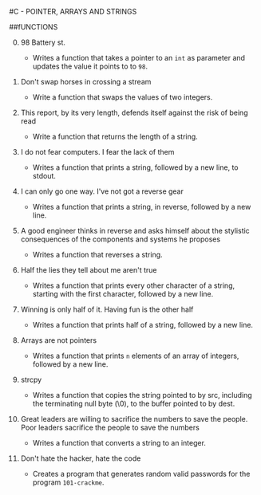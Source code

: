 #C - POINTER, ARRAYS AND STRINGS

##fUNCTIONS

0. 98 Battery st.
	* Writes a function that takes a pointer to an `int` as parameter and updates the value it points to to `98`.

1. Don't swap horses in crossing a stream
	* Write a function that swaps the values of two integers.

2. This report, by its very length, defends itself against the risk of being read
	* Write a function that returns the length of a string.

3. I do not fear computers. I fear the lack of them
	* Writes a function that prints a string, followed by a new line, to stdout.

4. I can only go one way. I've not got a reverse gear
	* Writes a function that prints a string, in reverse, followed by a new line.

5. A good engineer thinks in reverse and asks himself about the stylistic consequences of the components and systems he proposes
	* Writes a function that reverses a string.

6. Half the lies they tell about me aren't true
	* Writes a function that prints every other character of a string, starting with the first character, followed by a new line.

7. Winning is only half of it. Having fun is the other half
	* Writes a function that prints half of a string, followed by a new line.

8. Arrays are not pointers
	* Writes a function that prints `n` elements of an array of integers, followed by a new line.

9. strcpy
	* Writes a function that copies the string pointed to by src, including the terminating null byte (\0), to the buffer pointed to by dest.

10. Great leaders are willing to sacrifice the numbers to save the people. Poor leaders sacrifice the people to save the numbers
	* Writes a function that converts a string to an integer.

11. Don't hate the hacker, hate the code
	* Creates a program that generates random valid passwords for the program `101-crackme`.
